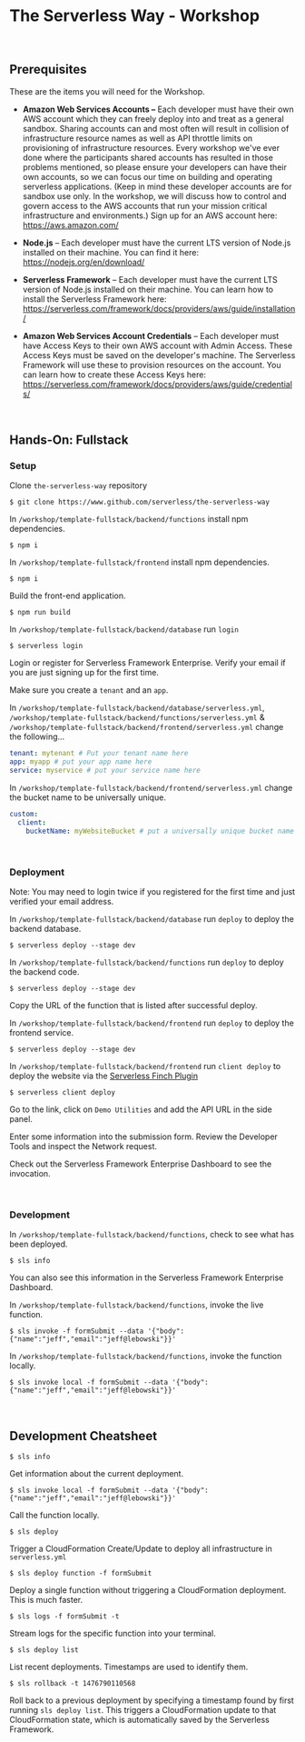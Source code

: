 # The Serverless Way - Workshop

<br/>

## Prerequisites

These are the items you will need for the Workshop.

* **Amazon Web Services Accounts –** Each developer must have their own AWS account which they can freely deploy into and treat as a general sandbox.  Sharing accounts can and most often will result in collision of infrastructure resource names as well as API throttle limits on provisioning of infrastructure resources.  Every workshop we've ever done where the participants shared accounts has resulted in those problems mentioned, so please ensure your developers can have their own accounts, so we can focus our time on building and operating serverless applications.  (Keep in mind these developer accounts are for sandbox use only. In the workshop, we will discuss how to control and govern access to the AWS accounts that run your mission critical infrastructure and environments.)  Sign up for an AWS account here: https://aws.amazon.com/

* **Node.js** – Each developer must have the current LTS version of Node.js installed on their machine. You can find it here:  https://nodejs.org/en/download/

* **Serverless Framework** – Each developer must have the current LTS version of Node.js installed on their machine. You can learn how to install the Serverless Framework here:  https://serverless.com/framework/docs/providers/aws/guide/installation/

* **Amazon Web Services Account Credentials** – Each developer must have Access Keys to their own AWS account with Admin Access.  These Access Keys must be saved on the developer's machine.  The Serverless Framework will use these to provision resources on the account.  You can learn how to create these Access Keys here: https://serverless.com/framework/docs/providers/aws/guide/credentials/

<br/>

## Hands-On: Fullstack

### Setup

Clone `the-serverless-way` repository

```text
$ git clone https://www.github.com/serverless/the-serverless-way
```

In `/workshop/template-fullstack/backend/functions` install npm dependencies.

```text
$ npm i
```

In `/workshop/template-fullstack/frontend` install npm dependencies.

```text
$ npm i
```

Build the front-end application.

```text
$ npm run build
```

In `/workshop/template-fullstack/backend/database` run `login`

```text
$ serverless login
```

Login or register for Serverless Framework Enterprise.  Verify your email if you are just signing up for the first time.

Make sure you create a `tenant` and an `app`.

In `/workshop/template-fullstack/backend/database/serverless.yml`, `/workshop/template-fullstack/backend/functions/serverless.yml` & `/workshop/template-fullstack/backend/frontend/serverless.yml` change the following...

```yaml
tenant: mytenant # Put your tenant name here
app: myapp # put your app name here
service: myservice # put your service name here
```

In `/workshop/template-fullstack/backend/frontend/serverless.yml` change the bucket name to be universally unique.

```yaml
custom:
  client:
    bucketName: myWebsiteBucket # put a universally unique bucket name here
```

<br/>

### Deployment

Note: You may need to login twice if you registered for the first time and just verified your email address.

In `/workshop/template-fullstack/backend/database` run `deploy` to deploy the backend database.

```text
$ serverless deploy --stage dev
```

In `/workshop/template-fullstack/backend/functions` run `deploy` to deploy the backend code.

```text
$ serverless deploy --stage dev
```

Copy the URL of the function that is listed after successful deploy.

In `/workshop/template-fullstack/backend/frontend` run `deploy` to deploy the frontend service.

```text
$ serverless deploy --stage dev
```

In `/workshop/template-fullstack/backend/frontend` run `client deploy` to deploy the website via the [Serverless Finch Plugin](https://github.com/fernando-mc/serverless-finch)

```text
$ serverless client deploy
```

Go to the link, click on `Demo Utilities` and add the API URL in the side panel.

Enter some information into the submission form.  Review the Developer Tools and inspect the Network request.

Check out the Serverless Framework Enterprise Dashboard to see the invocation.

<br/>

### Development

In `/workshop/template-fullstack/backend/functions`, check to see what has been deployed.

```text
$ sls info
```

You can also see this information in the Serverless Framework Enterprise Dashboard.

In `/workshop/template-fullstack/backend/functions`, invoke the live function.

```text
$ sls invoke -f formSubmit --data '{"body":{"name":"jeff","email":"jeff@lebowski"}}'
```

In `/workshop/template-fullstack/backend/functions`, invoke the function locally.

```text
$ sls invoke local -f formSubmit --data '{"body":{"name":"jeff","email":"jeff@lebowski"}}'
```











<br/>

## Development Cheatsheet

```text
$ sls info
```

Get information about the current deployment.

```text
$ sls invoke local -f formSubmit --data '{"body":{"name":"jeff","email":"jeff@lebowski"}}'
```

Call the function locally.

```text
$ sls deploy
```

Trigger a CloudFormation Create/Update to deploy all infrastructure in `serverless.yml`

```text
$ sls deploy function -f formSubmit
```

Deploy a single function without triggering a CloudFormation deployment.  This is much faster.

```text
$ sls logs -f formSubmit -t
```

Stream logs for the specific function into your terminal.

```text
$ sls deploy list
```

List recent deployments.  Timestamps are used to identify them.

```text
$ sls rollback -t 1476790110568
```

Roll back to a previous deployment by specifying a timestamp found by first running `sls deploy list`.  This triggers a CloudFormation update to that CloudFormation state, which is automatically saved by the Serverless Framework.
